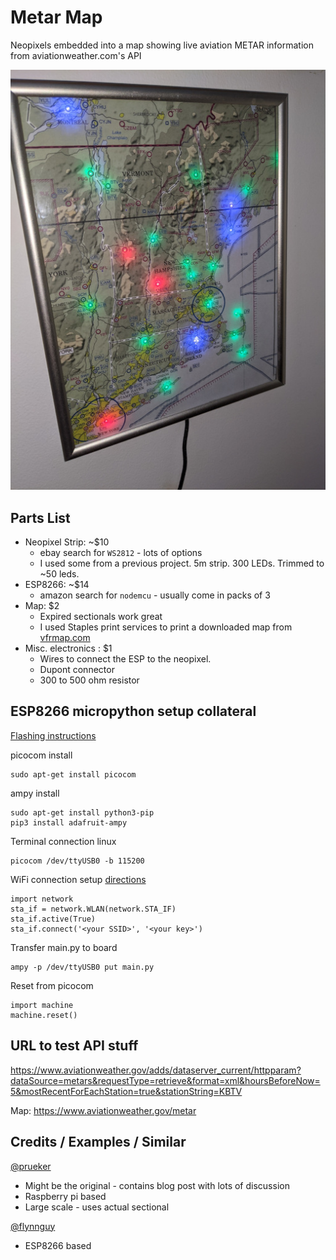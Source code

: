 # Metar Map
Neopixels embedded into a map showing live aviation METAR information from aviationweather.com's API

![framed image](images/framed.jpg)

## Parts List
* Neopixel Strip: ~$10
  * ebay search for `WS2812` - lots of options
  * I used some from a previous project. 5m strip. 300 LEDs. Trimmed to ~50 leds.
* ESP8266: ~$14
  * amazon search for `nodemcu` - usually come in packs of 3
* Map:  $2
  * Expired sectionals work great
  * I used Staples print services to print a downloaded map from [vfrmap.com](vfrmap.com)
* Misc. electronics : $1
  * Wires to connect the ESP to the neopixel. 
  * Dupont connector
  * 300 to 500 ohm resistor

## ESP8266 micropython setup collateral

[Flashing instructions](https://docs.micropython.org/en/latest/esp8266/tutorial/intro.html)

picocom install
```
sudo apt-get install picocom
```

ampy install
```
sudo apt-get install python3-pip
pip3 install adafruit-ampy
```
Terminal connection linux
```
picocom /dev/ttyUSB0 -b 115200
```

WiFi connection setup [directions](https://docs.micropython.org/en/latest/esp8266/tutorial/network_basics.html)
```
import network
sta_if = network.WLAN(network.STA_IF)
sta_if.active(True)
sta_if.connect('<your SSID>', '<your key>')
```

Transfer main.py to board
```
ampy -p /dev/ttyUSB0 put main.py
```

Reset from picocom
```
import machine
machine.reset()
```

## URL to test API stuff
https://www.aviationweather.gov/adds/dataserver_current/httpparam?dataSource=metars&requestType=retrieve&format=xml&hoursBeforeNow=5&mostRecentForEachStation=true&stationString=KBTV

Map: https://www.aviationweather.gov/metar

## Credits / Examples / Similar

[@prueker](https://github.com/prueker/METARMap)
* Might be the original - contains blog post with lots of discussion
* Raspberry pi based
* Large scale - uses actual sectional

[@flynnguy](https://github.com/flynnguy/metar-map)
* ESP8266 based
